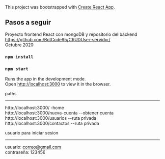 This project was bootstrapped with [Create React App](https://github.com/facebook/create-react-app).

## Pasos a seguir

Proyecto frontend React con mongoDB y repositorio del backend https://github.com/BotCode95/CRUDUser-servidor/ <br>
Octubre 2020
### `npm install`
### `npm start`

Runs the app in the development mode.<br />
Open [http://localhost:3000](http://localhost:3000) to view it in the browser.

paths <br> <hr>
http://localhost:3000/ -home </br>
http://localhost:3000/nueva-cuenta --obtener cuenta </br>
http://localhost:3000/usuarios  --ruta privada </br>
http://localhost:3000/contactos --ruta privada </br>

usuario para iniciar sesion <hr>
usuario:  correo@gmail.com </br>
contraseña: 123456 </br>


